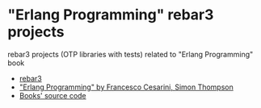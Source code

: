 # "Erlang Programming" rebar3 projects
rebar3 projects (OTP libraries with tests) related to "Erlang Programming" book

- [rebar3](http://rebar3.org/)
- ["Erlang Programming" by Francesco Cesarini, Simon Thompson](https://www.oreilly.com/library/view/erlang-programming/9780596803940/)
- [Books' source code](https://github.com/oreillymedia/erlang_programming)

